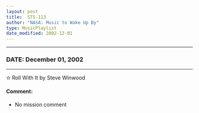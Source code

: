 ```yaml
---
layout: post
title:  STS-113
author: "NASA: Music to Wake Up By"
type: MusicPlaylist
date_modified: 2002-12-01
---
```


----
### DATE: December 01, 2002
----
✫ Roll With It by Steve Winwood

#### Comment:
* No mission comment

